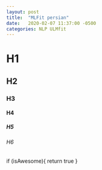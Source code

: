 ```yaml
---
layout: post
title:  "MLFit persian"
date:   2020-02-07 11:37:00 -0500
categories: NLP ULMfit
---
```


# H1
## H2
### H3
#### H4
##### H5
###### H6
if (isAwesome){
  return true
}
